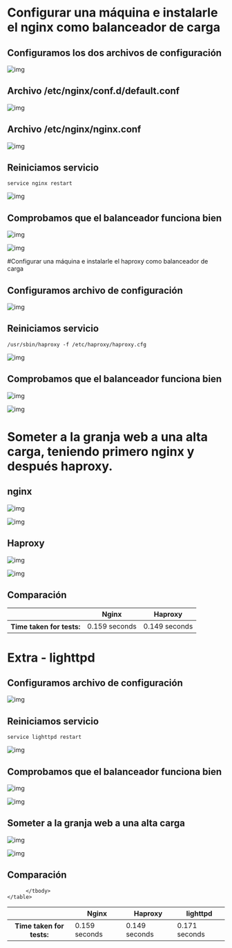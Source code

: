 
# Configurar una máquina e instalarle el nginx como balanceador de carga
## Configuramos los dos archivos de configuración

![img](https://github.com/donas11/swap1617/blob/master/Prácticas/Práctica3/3.png)
## Archivo /etc/nginx/conf.d/default.conf
![img](https://github.com/donas11/swap1617/blob/master/Prácticas/Práctica3/2.png)
## Archivo /etc/nginx/nginx.conf
![img](https://github.com/donas11/swap1617/blob/master/Prácticas/Práctica3/1.png)

## Reiniciamos servicio
~~~
service nginx restart
~~~
![img](https://github.com/donas11/swap1617/blob/master/Prácticas/Práctica3/6.jpg)

## Comprobamos que el balanceador funciona bien
![img](https://github.com/donas11/swap1617/blob/master/Prácticas/Práctica3/4.png)

![img](https://github.com/donas11/swap1617/blob/master/Prácticas/Práctica3/5.png)

#Configurar una máquina e instalarle el haproxy como balanceador de carga

## Configuramos archivo de configuración
![img](https://github.com/donas11/swap1617/blob/master/Prácticas/Práctica3/10.jpg)


## Reiniciamos servicio
~~~
/usr/sbin/haproxy -f /etc/haproxy/haproxy.cfg
~~~
![img](https://github.com/donas11/swap1617/blob/master/Prácticas/Práctica3/6.jpg)
	
## Comprobamos que el balanceador funciona bien
![img](https://github.com/donas11/swap1617/blob/master/Prácticas/Práctica3/7.jpg)

![img](https://github.com/donas11/swap1617/blob/master/Prácticas/Práctica3/8.jpg)


# Someter a la granja web a una alta carga, teniendo primero nginx y después haproxy. 

## nginx

![img](https://github.com/donas11/swap1617/blob/master/Prácticas/Práctica3/9_1.jpg)

![img](https://github.com/donas11/swap1617/blob/master/Prácticas/Práctica3/9_2.jpg)


## Haproxy


![img](https://github.com/donas11/swap1617/blob/master/Prácticas/Práctica3/10.jpg)


![img](https://github.com/donas11/swap1617/blob/master/Prácticas/Práctica3/10_1.jpg)

## Comparación

<table summary="Pruebas Apache Benchmark con Nginx y Haproxy">
	 	<thead>
		<tr>
<th scope="col"></th>
<th scope="col">Nginx</th>
<th scope="col">Haproxy</th>
		   </tr>
	       </thead>
<tbody>
		 <tr> 
<th>Time taken for tests:</th>
<td>0.159 seconds</td>
<td> 0.149 seconds </td>
		</tr>
		  
</tbody>
</table>


	
# Extra - lighttpd


## Configuramos archivo de configuración

![img](https://github.com/donas11/swap1617/blob/master/Prácticas/Práctica3/12.jpg)

## Reiniciamos servicio
~~~
service lighttpd restart
~~~
![img](https://github.com/donas11/swap1617/blob/master/Prácticas/Práctica3/13.jpg)

## Comprobamos que el balanceador funciona bien
![img](https://github.com/donas11/swap1617/blob/master/Prácticas/Práctica3/14.jpg)

![img](https://github.com/donas11/swap1617/blob/master/Prácticas/Práctica3/15.jpg)

## Someter a la granja web a una alta carga

![img](https://github.com/donas11/swap1617/blob/master/Prácticas/Práctica3/16.jpg)

![img](https://github.com/donas11/swap1617/blob/master/Prácticas/Práctica3/17.jpg)


## Comparación

<table summary="Pruebas Apache Benchmark con Nginx y Haproxy">
	 	<thead>
		<tr>	
<th scope="col"></th>
<th scope="col">Nginx</th>
<th scope="col">Haproxy</th>
<th scope="col">lighttpd</th>
	   </tr>
	       </thead>
	       <tbody>
		 <tr> 
<th>Time taken for tests:</th>
<td>0.159 seconds</td>
<td> 0.149 seconds </td>
<td> 0.171 seconds </td>
		</tr>
		  
	      </tbody>
	</table>

